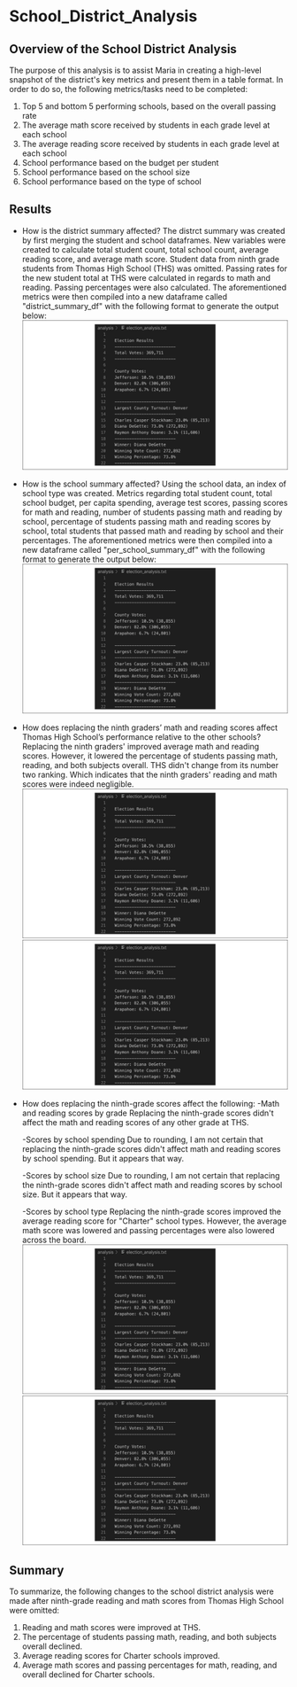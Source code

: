 # School_District_Analysis

## Overview of the School District Analysis

The purpose of this analysis is to assist Maria in creating a high-level snapshot of the district's key metrics and present them in a table format. In order to do so, the following metrics/tasks need to be completed: 

1. Top 5 and bottom 5 performing schools, based on the overall passing rate
2. The average math score received by students in each grade level at each school
3. The average reading score received by students in each grade level at each school
4. School performance based on the budget per student
5. School performance based on the school size 
6. School performance based on the type of school


## Results

- How is the district summary affected?
The distrct summary was created by first merging the student and school dataframes. New variables were created to calculate total student count, total school count, average reading score, and average math score. Student data from ninth grade students from Thomas High School (THS) was omitted. Passing rates for the new student total at THS were calculated in regards to math and reading.  Passing percentages were also calculated. The aforementioned metrics were then compiled into a new dataframe called "district_summary_df" with the following format to generate the output below:
![District_Results1](https://raw.githubusercontent.com/krismbah/Election_Analysis/main/data-Module-3-Challenge-election-results-2.png)

- How is the school summary affected?
Using the school data, an index of school type was created. Metrics regarding total student count, total school budget, per capita spending, average test scores, passing scores for math and reading, number of students passing math and reading by school, percentage of students passing math and reading scores by school, total students that passed math and reading by school and their percentages. The aforementioned metrics were then compiled into a new dataframe called "per_school_summary_df" with the following format to generate the output below:
![School_Results2](https://raw.githubusercontent.com/krismbah/Election_Analysis/main/data-Module-3-Challenge-election-results-2.png)

- How does replacing the ninth graders’ math and reading scores affect Thomas High School’s performance relative to the other schools?
Replacing the ninth graders' improved average math and reading scores. However, it lowered the percentage of students passing math, reading, and both subjects overall. THS didn't change from its number two ranking. Which indicates that the ninth graders' reading and math scores were indeed negligible. 
![THS_Old_Results3](https://raw.githubusercontent.com/krismbah/Election_Analysis/main/data-Module-3-Challenge-election-results-2.png)
![THS_New_Results4](https://raw.githubusercontent.com/krismbah/Election_Analysis/main/data-Module-3-Challenge-election-results-2.png)

- How does replacing the ninth-grade scores affect the following:
    -Math and reading scores by grade
    Replacing the ninth-grade scores didn't affect the math and reading scores of any other grade at THS.
    
    -Scores by school spending
    Due to rounding, I am not certain that replacing the ninth-grade scores didn't affect math and reading scores by school spending. But it appears that way.
    
    -Scores by school size
    Due to rounding, I am not certain that replacing the ninth-grade scores didn't affect math and reading scores by school size. But it appears that way.

    -Scores by school type
    Replacing the ninth-grade scores improved the average reading score for "Charter" school types. However, the average math score was lowered and passing percentages were also lowered across the board.
![Ninth_Old_Results5](https://raw.githubusercontent.com/krismbah/Election_Analysis/main/data-Module-3-Challenge-election-results-2.png)
![Ninth_New_Results6](https://raw.githubusercontent.com/krismbah/Election_Analysis/main/data-Module-3-Challenge-election-results-2.png)

## Summary

To summarize, the following changes to the school district analysis were made after ninth-grade reading and math scores from Thomas High School were omitted:

1. Reading and math scores were improved at THS.
2. The percentage of students passing math, reading, and both subjects overall declined.
3. Average reading scores for Charter schools improved.
4. Average math scores and passing percentages for math, reading, and overall declined for Charter schools.
